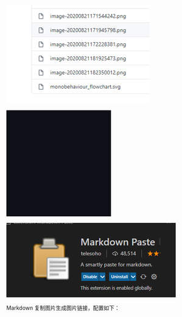 ![image-20200821183010291](https://raw.githubusercontent.com/BUGyyc/myMd/master/%23.res/pic/image-20200821183010291.png)




![](../pic.res/2022-02-28-18-03-52.png)


![](../pic.res/2022-02-28-18-06-51.png)




Markdown 复制图片生成图片链接，配置如下：




